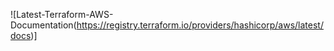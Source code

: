 ![Latest-Terraform-AWS-Documentation(https://registry.terraform.io/providers/hashicorp/aws/latest/docs)]